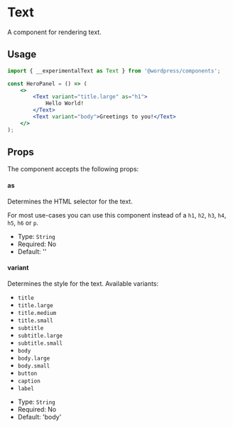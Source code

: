# Text

A component for rendering text.

## Usage

```jsx
import { __experimentalText as Text } from '@wordpress/components';

const HeroPanel = () => (
	<>
		<Text variant="title.large" as="h1">
			Hello World!
		</Text>
		<Text variant="body">Greetings to you!</Text>
	</>
);
```

## Props

The component accepts the following props:

#### as

Determines the HTML selector for the text.

For most use-cases you can use this component instead of a `h1`, `h2`, `h3`, `h4`, `h5`, `h6` or `p`.

-   Type: `String`
-   Required: No
-   Default: ''

#### variant

Determines the style for the text. Available variants:

-   `title`
-   `title.large`
-   `title.medium`
-   `title.small`
-   `subtitle`
-   `subtitle.large`
-   `subtitle.small`
-   `body`
-   `body.large`
-   `body.small`
-   `button`
-   `caption`
-   `label`

*   Type: `String`
*   Required: No
*   Default: 'body'
